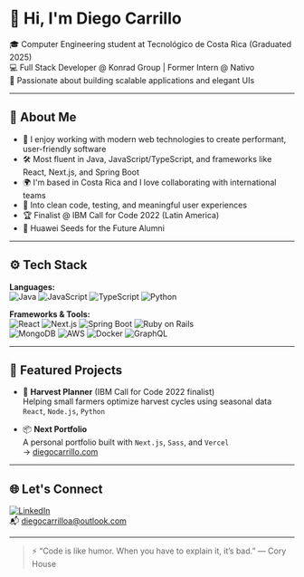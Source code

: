 # 👋 Hi, I'm Diego Carrillo

🎓 Computer Engineering student at Tecnológico de Costa Rica (Graduated 2025)  
💻 Full Stack Developer @ Konrad Group | Former Intern @ Nativo  
🌱 Passionate about building scalable applications and elegant UIs

---

## 🧠 About Me

- 🚀 I enjoy working with modern web technologies to create performant, user-friendly software
- 🛠️ Most fluent in Java, JavaScript/TypeScript, and frameworks like React, Next.js, and Spring Boot
- 🌍 I'm based in Costa Rica and I love collaborating with international teams
- 🧪 Into clean code, testing, and meaningful user experiences
- 🏆 Finalist @ IBM Call for Code 2022 (Latin America)
- 🌱 Huawei Seeds for the Future Alumni

---

## ⚙️ Tech Stack

**Languages:**  
![Java](https://img.shields.io/badge/-Java-007396?style=flat&logo=java) ![JavaScript](https://img.shields.io/badge/-JavaScript-F7DF1E?style=flat&logo=javascript) ![TypeScript](https://img.shields.io/badge/-TypeScript-3178C6?style=flat&logo=typescript) ![Python](https://img.shields.io/badge/-Python-3776AB?style=flat&logo=python)

**Frameworks & Tools:**  
![React](https://img.shields.io/badge/-React-61DAFB?style=flat&logo=react) ![Next.js](https://img.shields.io/badge/-Next.js-000?style=flat&logo=next.js) ![Spring Boot](https://img.shields.io/badge/-Spring%20Boot-6DB33F?style=flat&logo=spring-boot) ![Ruby on Rails](https://img.shields.io/badge/-Rails-CC0000?style=flat&logo=ruby-on-rails)  
![MongoDB](https://img.shields.io/badge/-MongoDB-47A248?style=flat&logo=mongodb) ![AWS](https://img.shields.io/badge/-AWS-232F3E?style=flat&logo=amazon-aws) ![Docker](https://img.shields.io/badge/-Docker-2496ED?style=flat&logo=docker) ![GraphQL](https://img.shields.io/badge/-GraphQL-E10098?style=flat&logo=graphql)

---

## 📌 Featured Projects

- 🔧 **Harvest Planner** (IBM Call for Code 2022 finalist)  
  Helping small farmers optimize harvest cycles using seasonal data  
  `React`, `Node.js`, `Python`

- 📦 **Next Portfolio**  
  A personal portfolio built with `Next.js`, `Sass`, and `Vercel`  
  → [diegocarrillo.com](https://www.diegocarrillo.com)

---

## 🌐 Let's Connect

[![LinkedIn](https://img.shields.io/badge/-LinkedIn-0A66C2?style=flat&logo=linkedin&logoColor=white)](https://linkedin.com/in/diegocarrillodev)  
📬 diegocarrilloa@outlook.com

---

> ⚡ “Code is like humor. When you have to explain it, it’s bad.” — Cory House
